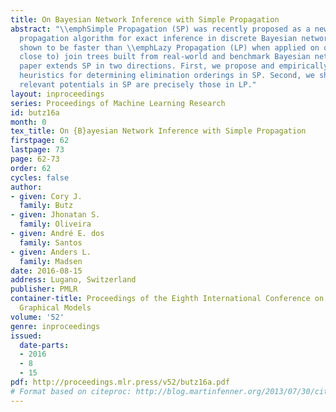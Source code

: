 ```yaml
---
title: On Bayesian Network Inference with Simple Propagation
abstract: "\\emphSimple Propagation (SP) was recently proposed as a new join tree
  propagation algorithm for exact inference in discrete Bayesian networks and empirically
  shown to be faster than \\emphLazy Propagation (LP) when applied on optimal (or
  close to) join trees built from real-world and benchmark Bayesian networks. This
  paper extends SP in two directions. First, we propose and empirically evaluate eight
  heuristics for determining elimination orderings in SP. Second, we show that the
  relevant potentials in SP are precisely those in LP."
layout: inproceedings
series: Proceedings of Machine Learning Research
id: butz16a
month: 0
tex_title: On {B}ayesian Network Inference with Simple Propagation
firstpage: 62
lastpage: 73
page: 62-73
order: 62
cycles: false
author:
- given: Cory J.
  family: Butz
- given: Jhonatan S.
  family: Oliveira
- given: André E. dos
  family: Santos
- given: Anders L.
  family: Madsen
date: 2016-08-15
address: Lugano, Switzerland
publisher: PMLR
container-title: Proceedings of the Eighth International Conference on Probabilistic
  Graphical Models
volume: '52'
genre: inproceedings
issued:
  date-parts:
  - 2016
  - 8
  - 15
pdf: http://proceedings.mlr.press/v52/butz16a.pdf
# Format based on citeproc: http://blog.martinfenner.org/2013/07/30/citeproc-yaml-for-bibliographies/
---
```


